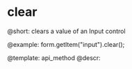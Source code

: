 clear
=============

@short: clears a value of an Input control





@example:
form.getItem("input").clear();


@template: api_method
@descr:


